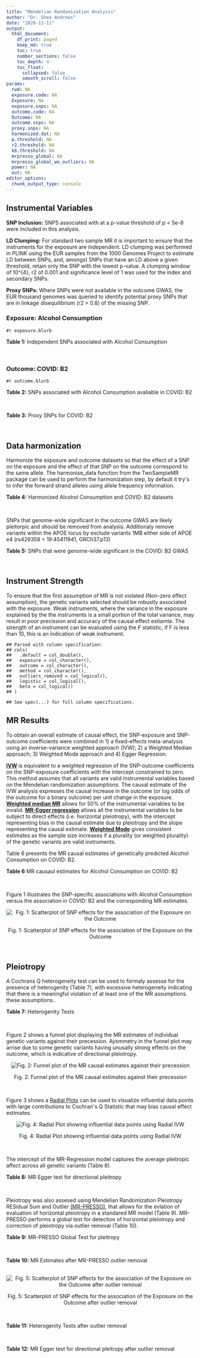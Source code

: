 ```yaml
---
title: "Mendelian Randomization Analysis"
author: "Dr. Shea Andrews"
date: "2020-11-11"
output:
  html_document:
    df_print: paged
    keep_md: true
    toc: true
    number_sections: false
    toc_depth: 4
    toc_float:
      collapsed: false
      smooth_scroll: false
params:
  rwd: NA
  exposure.code: NA
  Exposure: NA
  exposure.snps: NA
  outcome.code: NA
  Outcome: NA
  outcome.snps: NA
  proxy.snps: NA
  harmonized.dat: NA
  p.threshold: NA
  r2.threshold: NA
  kb.threshold: NA
  mrpresso_global: NA
  mrpresso_global_wo_outliers: NA
  power: NA
  out: NA
editor_options:
  chunk_output_type: console
---
```







## Instrumental Variables
**SNP Inclusion:** SNPS associated with at a p-value threshold of p < 5e-8 were included in this analysis.
<br>

**LD Clumping:** For standard two sample MR it is important to ensure that the instruments for the exposure are independent. LD clumping was performed in PLINK using the EUR samples from the 1000 Genomes Project to estimate LD between SNPs, and, amongst SNPs that have an LD above a given threshold, retain only the SNP with the lowest p-value. A clumping window of 10^{4}, r2 of 0.001 and significance level of 1 was used for the index and secondary SNPs.
<br>

**Proxy SNPs:** Where SNPs were not available in the outcome GWAS, the EUR thousand genomes was queried to identify potential proxy SNPs that are in linkage disequilibrium (r2 > 0.8) of the missing SNP.
<br>

### Exposure: Alcohol Consumption
`#r exposure.blurb`
<br>

**Table 1:** Independent SNPs associated with Alcohol Consumption
<div data-pagedtable="false">
  <script data-pagedtable-source type="application/json">
{"columns":[{"label":["SNP"],"name":[1],"type":["chr"],"align":["left"]},{"label":["CHROM"],"name":[2],"type":["dbl"],"align":["right"]},{"label":["POS"],"name":[3],"type":["dbl"],"align":["right"]},{"label":["REF"],"name":[4],"type":["chr"],"align":["left"]},{"label":["ALT"],"name":[5],"type":["chr"],"align":["left"]},{"label":["AF"],"name":[6],"type":["dbl"],"align":["right"]},{"label":["BETA"],"name":[7],"type":["dbl"],"align":["right"]},{"label":["SE"],"name":[8],"type":["dbl"],"align":["right"]},{"label":["Z"],"name":[9],"type":["dbl"],"align":["right"]},{"label":["P"],"name":[10],"type":["dbl"],"align":["right"]},{"label":["N"],"name":[11],"type":["dbl"],"align":["right"]},{"label":["TRAIT"],"name":[12],"type":["chr"],"align":["left"]}],"data":[{"1":"rs10753661","2":"1","3":"165119792","4":"G","5":"A","6":"0.7020","7":"-0.0113","8":"0.00209","9":"-5.406699","10":"4.24e-08","11":"537349","12":"drnkwk"},{"1":"rs28680958","2":"1","3":"173848808","4":"G","5":"A","6":"0.2300","7":"-0.0136","8":"0.00237","9":"-5.738397","10":"9.78e-09","11":"537349","12":"drnkwk"},{"1":"rs1260326","2":"2","3":"27730940","4":"T","5":"C","6":"0.5950","7":"0.0233","8":"0.00196","9":"11.887755","10":"3.33e-33","11":"537349","12":"drnkwk"},{"1":"rs62135521","2":"2","3":"44296002","4":"G","5":"T","6":"0.0378","7":"-0.0272","8":"0.00470","9":"-5.787234","10":"9.91e-09","11":"537349","12":"drnkwk"},{"1":"rs528301","2":"2","3":"45154908","4":"G","5":"A","6":"0.6050","7":"0.0156","8":"0.00195","9":"8.000000","10":"1.25e-15","11":"537349","12":"drnkwk"},{"1":"rs6739804","2":"2","3":"63269604","4":"T","5":"C","6":"0.6600","7":"-0.0129","8":"0.00208","9":"-6.201923","10":"4.72e-10","11":"537349","12":"drnkwk"},{"1":"rs4233567","2":"2","3":"144272376","4":"C","5":"T","6":"0.3400","7":"-0.0130","8":"0.00208","9":"-6.250000","10":"3.83e-10","11":"537349","12":"drnkwk"},{"1":"rs28732378","2":"3","3":"85403892","4":"A","5":"G","6":"0.7290","7":"-0.0163","8":"0.00217","9":"-7.511521","10":"2.24e-14","11":"537349","12":"drnkwk"},{"1":"rs28712821","2":"4","3":"39413780","4":"G","5":"A","6":"0.5940","7":"0.0284","8":"0.00199","9":"14.271357","10":"1.10e-46","11":"537349","12":"drnkwk"},{"1":"rs16854020","2":"4","3":"42117559","4":"G","5":"A","6":"0.1270","7":"0.0180","8":"0.00289","9":"6.228374","10":"4.82e-10","11":"537349","12":"drnkwk"},{"1":"rs1229984","2":"4","3":"100239319","4":"T","5":"C","6":"0.9530","7":"0.2090","8":"0.00673","9":"31.054978","10":"1.60e-203","11":"537349","12":"drnkwk"},{"1":"rs78234152","2":"4","3":"100279889","4":"G","5":"A","6":"0.0986","7":"0.0275","8":"0.00306","9":"8.986928","10":"2.18e-19","11":"537349","12":"drnkwk"},{"1":"rs13107325","2":"4","3":"103188709","4":"C","5":"T","6":"0.0654","7":"-0.0369","8":"0.00395","9":"-9.341772","10":"1.23e-20","11":"537349","12":"drnkwk"},{"1":"rs331939","2":"4","3":"143654889","4":"G","5":"A","6":"0.3390","7":"-0.0118","8":"0.00202","9":"-5.841584","10":"4.50e-09","11":"537349","12":"drnkwk"},{"1":"rs4916723","2":"5","3":"87854395","4":"A","5":"C","6":"0.4040","7":"-0.0115","8":"0.00199","9":"-5.778894","10":"8.07e-09","11":"537349","12":"drnkwk"},{"1":"rs55872084","2":"5","3":"155902003","4":"G","5":"T","6":"0.2180","7":"0.0129","8":"0.00228","9":"5.657895","10":"1.98e-08","11":"537349","12":"drnkwk"},{"1":"rs10085696","2":"7","3":"69783020","4":"A","5":"G","6":"0.2010","7":"-0.0160","8":"0.00249","9":"-6.425703","10":"1.24e-10","11":"537349","12":"drnkwk"},{"1":"rs2299409","2":"7","3":"103812171","4":"G","5":"A","6":"0.4930","7":"-0.0104","8":"0.00192","9":"-5.416667","10":"4.80e-08","11":"537349","12":"drnkwk"},{"1":"rs6951574","2":"7","3":"153489744","4":"T","5":"C","6":"0.4590","7":"0.0135","8":"0.00205","9":"6.585366","10":"4.44e-11","11":"537349","12":"drnkwk"},{"1":"rs28601761","2":"8","3":"126500031","4":"C","5":"G","6":"0.4050","7":"0.0116","8":"0.00201","9":"5.771144","10":"7.60e-09","11":"537349","12":"drnkwk"},{"1":"rs55932213","2":"9","3":"108755622","4":"A","5":"G","6":"0.7010","7":"0.0129","8":"0.00230","9":"5.608696","10":"1.80e-08","11":"537349","12":"drnkwk"},{"1":"rs2049045","2":"11","3":"27694241","4":"G","5":"C","6":"0.1890","7":"-0.0137","8":"0.00251","9":"-5.458167","10":"3.97e-08","11":"537349","12":"drnkwk"},{"1":"rs4752999","2":"11","3":"47428565","4":"C","5":"T","6":"0.3210","7":"-0.0145","8":"0.00207","9":"-7.004831","10":"2.03e-12","11":"537349","12":"drnkwk"},{"1":"rs4309187","2":"11","3":"113412443","4":"A","5":"C","6":"0.6970","7":"0.0149","8":"0.00210","9":"7.095238","10":"1.37e-12","11":"537349","12":"drnkwk"},{"1":"rs17542254","2":"11","3":"113655696","4":"A","5":"G","6":"0.2510","7":"0.0131","8":"0.00214","9":"6.121495","10":"8.96e-10","11":"537349","12":"drnkwk"},{"1":"rs1387766","2":"12","3":"92081800","4":"G","5":"A","6":"0.6220","7":"-0.0108","8":"0.00198","9":"-5.454545","10":"4.79e-08","11":"537349","12":"drnkwk"},{"1":"rs34704785","2":"13","3":"68117681","4":"C","5":"T","6":"0.4120","7":"-0.0114","8":"0.00214","9":"-5.327103","10":"4.52e-08","11":"537349","12":"drnkwk"},{"1":"rs1123285","2":"14","3":"57274519","4":"C","5":"G","6":"0.3390","7":"-0.0127","8":"0.00208","9":"-6.105769","10":"1.36e-09","11":"537349","12":"drnkwk"},{"1":"rs28929474","2":"14","3":"94844947","4":"C","5":"T","6":"0.0154","7":"-0.0477","8":"0.00719","9":"-6.634214","10":"2.39e-11","11":"537349","12":"drnkwk"},{"1":"rs153106","2":"16","3":"28526897","4":"T","5":"C","6":"0.4090","7":"-0.0137","8":"0.00196","9":"-6.989796","10":"3.63e-12","11":"537349","12":"drnkwk"},{"1":"rs79616692","2":"16","3":"72338507","4":"G","5":"C","6":"0.1100","7":"0.0190","8":"0.00315","9":"6.031746","10":"2.38e-09","11":"537349","12":"drnkwk"},{"1":"rs11860773","2":"16","3":"73912503","4":"T","5":"C","6":"0.1760","7":"-0.0155","8":"0.00251","9":"-6.175299","10":"8.35e-10","11":"537349","12":"drnkwk"},{"1":"rs13332432","2":"16","3":"85721809","4":"C","5":"G","6":"0.2960","7":"0.0142","8":"0.00219","9":"6.484018","10":"5.94e-11","11":"537349","12":"drnkwk"},{"1":"rs34121753","2":"17","3":"7733833","4":"A","5":"G","6":"0.5320","7":"0.0112","8":"0.00199","9":"5.628141","10":"1.39e-08","11":"537349","12":"drnkwk"},{"1":"rs76640332","2":"17","3":"44189858","4":"G","5":"A","6":"0.2040","7":"-0.0219","8":"0.00250","9":"-8.760000","10":"1.47e-18","11":"537349","12":"drnkwk"},{"1":"rs838145","2":"19","3":"49248730","4":"G","5":"A","6":"0.5840","7":"-0.0161","8":"0.00198","9":"-8.131313","10":"3.87e-16","11":"537349","12":"drnkwk"},{"1":"rs6106989","2":"20","3":"25027630","4":"G","5":"A","6":"0.6280","7":"0.0113","8":"0.00204","9":"5.539216","10":"3.81e-08","11":"537349","12":"drnkwk"}],"options":{"columns":{"min":{},"max":[10]},"rows":{"min":[10],"max":[10]},"pages":{}}}
  </script>
</div>
<br>

### Outcome: COVID: B2
`#r outcome.blurb`
<br>

**Table 2:** SNPs associated with Alcohol Consumption avaliable in COVID: B2
<div data-pagedtable="false">
  <script data-pagedtable-source type="application/json">
{"columns":[{"label":["SNP"],"name":[1],"type":["chr"],"align":["left"]},{"label":["CHROM"],"name":[2],"type":["dbl"],"align":["right"]},{"label":["POS"],"name":[3],"type":["dbl"],"align":["right"]},{"label":["REF"],"name":[4],"type":["chr"],"align":["left"]},{"label":["ALT"],"name":[5],"type":["chr"],"align":["left"]},{"label":["AF"],"name":[6],"type":["dbl"],"align":["right"]},{"label":["BETA"],"name":[7],"type":["dbl"],"align":["right"]},{"label":["SE"],"name":[8],"type":["dbl"],"align":["right"]},{"label":["Z"],"name":[9],"type":["dbl"],"align":["right"]},{"label":["P"],"name":[10],"type":["dbl"],"align":["right"]},{"label":["N"],"name":[11],"type":["dbl"],"align":["right"]},{"label":["TRAIT"],"name":[12],"type":["chr"],"align":["left"]}],"data":[{"1":"rs10753661","2":"1","3":"165119792","4":"G","5":"A","6":"0.68740","7":"0.00756350","8":"0.023070","9":"0.32785002","10":"0.7430000","11":"969567","12":"COVID:_hospitalized_vs._population"},{"1":"rs28680958","2":"1","3":"173848808","4":"G","5":"A","6":"0.20370","7":"-0.01832700","8":"0.024421","9":"-0.75046067","10":"0.4530000","11":"969567","12":"COVID:_hospitalized_vs._population"},{"1":"rs1260326","2":"2","3":"27730940","4":"T","5":"C","6":"0.63560","7":"0.03339800","8":"0.021245","9":"1.57204048","10":"0.1159000","11":"968954","12":"COVID:_hospitalized_vs._population"},{"1":"rs62135521","2":"2","3":"44296002","4":"G","5":"T","6":"0.04825","7":"-0.07776400","8":"0.055857","9":"-1.39219793","10":"0.1639000","11":"934970","12":"COVID:_hospitalized_vs._population"},{"1":"rs528301","2":"2","3":"45154908","4":"G","5":"A","6":"0.60550","7":"-0.01270700","8":"0.025533","9":"-0.49766968","10":"0.6187000","11":"939522","12":"COVID:_hospitalized_vs._population"},{"1":"rs6739804","2":"2","3":"63269604","4":"T","5":"C","6":"0.68220","7":"-0.00406930","8":"0.026044","9":"-0.15624712","10":"0.8758000","11":"916582","12":"COVID:_hospitalized_vs._population"},{"1":"rs4233567","2":"2","3":"144272376","4":"C","5":"T","6":"0.34460","7":"-0.00964310","8":"0.026659","9":"-0.36172024","10":"0.7176000","11":"952942","12":"COVID:_hospitalized_vs._population"},{"1":"rs28732378","2":"3","3":"85403892","4":"A","5":"G","6":"0.73360","7":"0.00674470","8":"0.022795","9":"0.29588506","10":"0.7673000","11":"969567","12":"COVID:_hospitalized_vs._population"},{"1":"rs28712821","2":"4","3":"39413780","4":"G","5":"A","6":"0.61090","7":"0.00995030","8":"0.024282","9":"0.40978091","10":"0.6820000","11":"959511","12":"COVID:_hospitalized_vs._population"},{"1":"rs16854020","2":"4","3":"42117559","4":"G","5":"A","6":"0.12500","7":"0.02787100","8":"0.030941","9":"0.90077890","10":"0.3677000","11":"967473","12":"COVID:_hospitalized_vs._population"},{"1":"rs1229984","2":"4","3":"100239319","4":"T","5":"C","6":"0.97810","7":"0.09540800","8":"0.056369","9":"1.69256151","10":"0.0905400","11":"913926","12":"COVID:_hospitalized_vs._population"},{"1":"rs78234152","2":"4","3":"100279889","4":"G","5":"A","6":"0.13210","7":"0.03173400","8":"0.036347","9":"0.87308444","10":"0.3826000","11":"969567","12":"COVID:_hospitalized_vs._population"},{"1":"rs13107325","2":"4","3":"103188709","4":"C","5":"T","6":"0.05379","7":"0.08400800","8":"0.039801","9":"2.11070074","10":"0.0348000","11":"661172","12":"COVID:_hospitalized_vs._population"},{"1":"rs331939","2":"4","3":"143654889","4":"G","5":"A","6":"0.33370","7":"0.00786010","8":"0.021407","9":"0.36717429","10":"0.7135000","11":"969567","12":"COVID:_hospitalized_vs._population"},{"1":"rs4916723","2":"5","3":"87854395","4":"A","5":"C","6":"0.43260","7":"-0.02350800","8":"0.028459","9":"-0.82603043","10":"0.4088000","11":"652273","12":"COVID:_hospitalized_vs._population"},{"1":"rs55872084","2":"5","3":"155902003","4":"G","5":"T","6":"0.21800","7":"-0.04890900","8":"0.029743","9":"-1.64438691","10":"0.1001000","11":"959511","12":"COVID:_hospitalized_vs._population"},{"1":"rs10085696","2":"7","3":"69783020","4":"A","5":"G","6":"0.19590","7":"0.00026795","8":"0.025656","9":"0.01044395","10":"0.9917000","11":"969567","12":"COVID:_hospitalized_vs._population"},{"1":"rs2299409","2":"7","3":"103812171","4":"G","5":"A","6":"0.51710","7":"0.00329760","8":"0.021050","9":"0.15665558","10":"0.8755000","11":"969567","12":"COVID:_hospitalized_vs._population"},{"1":"rs28601761","2":"8","3":"126500031","4":"C","5":"G","6":"0.41340","7":"0.02666100","8":"0.024815","9":"1.07439049","10":"0.2826000","11":"957417","12":"COVID:_hospitalized_vs._population"},{"1":"rs55932213","2":"9","3":"108755622","4":"A","5":"G","6":"0.73970","7":"-0.03918200","8":"0.029133","9":"-1.34493530","10":"0.1786000","11":"954099","12":"COVID:_hospitalized_vs._population"},{"1":"rs2049045","2":"11","3":"27694241","4":"G","5":"C","6":"0.16510","7":"-0.03358400","8":"0.032247","9":"-1.04146122","10":"0.2977000","11":"925527","12":"COVID:_hospitalized_vs._population"},{"1":"rs4752999","2":"11","3":"47428565","4":"C","5":"T","6":"0.32280","7":"-0.02956500","8":"0.023285","9":"-1.26970152","10":"0.2042000","11":"966249","12":"COVID:_hospitalized_vs._population"},{"1":"rs4309187","2":"11","3":"113412443","4":"A","5":"C","6":"0.72280","7":"-0.02401600","8":"0.025790","9":"-0.93121365","10":"0.3517000","11":"959511","12":"COVID:_hospitalized_vs._population"},{"1":"rs17542254","2":"11","3":"113655696","4":"A","5":"G","6":"0.27520","7":"0.01199400","8":"0.023349","9":"0.51368367","10":"0.6075000","11":"969567","12":"COVID:_hospitalized_vs._population"},{"1":"rs1387766","2":"12","3":"92081800","4":"G","5":"A","6":"0.63760","7":"-0.00899910","8":"0.022150","9":"-0.40627991","10":"0.6845000","11":"969567","12":"COVID:_hospitalized_vs._population"},{"1":"rs34704785","2":"13","3":"68117681","4":"C","5":"T","6":"0.44150","7":"-0.02238800","8":"0.026574","9":"-0.84247761","10":"0.3995000","11":"655069","12":"COVID:_hospitalized_vs._population"},{"1":"rs1123285","2":"14","3":"57274519","4":"C","5":"G","6":"0.33750","7":"0.03432700","8":"0.027557","9":"1.24567261","10":"0.2129000","11":"679777","12":"COVID:_hospitalized_vs._population"},{"1":"rs28929474","2":"14","3":"94844947","4":"C","5":"T","6":"0.01737","7":"-0.07113500","8":"0.093523","9":"-0.76061504","10":"0.4469000","11":"914939","12":"COVID:_hospitalized_vs._population"},{"1":"rs153106","2":"16","3":"28526897","4":"T","5":"C","6":"0.42960","7":"0.01703800","8":"0.021133","9":"0.80622723","10":"0.4201000","11":"968954","12":"COVID:_hospitalized_vs._population"},{"1":"rs79616692","2":"16","3":"72338507","4":"G","5":"C","6":"0.10850","7":"0.01670300","8":"0.039944","9":"0.41816042","10":"0.6758000","11":"952942","12":"COVID:_hospitalized_vs._population"},{"1":"rs11860773","2":"16","3":"73912503","4":"T","5":"C","6":"0.20020","7":"-0.00161160","8":"0.031857","9":"-0.05058857","10":"0.9597000","11":"952942","12":"COVID:_hospitalized_vs._population"},{"1":"rs13332432","2":"16","3":"85721809","4":"C","5":"G","6":"0.27990","7":"0.02823200","8":"0.027435","9":"1.02905048","10":"0.3035000","11":"957417","12":"COVID:_hospitalized_vs._population"},{"1":"rs34121753","2":"17","3":"7733833","4":"A","5":"G","6":"0.54880","7":"0.01463800","8":"0.025475","9":"0.57460255","10":"0.5655000","11":"939522","12":"COVID:_hospitalized_vs._population"},{"1":"rs76640332","2":"17","3":"44189858","4":"G","5":"A","6":"0.17390","7":"-0.11805000","8":"0.031802","9":"-3.71203069","10":"0.0002056","11":"922911","12":"COVID:_hospitalized_vs._population"},{"1":"rs838145","2":"19","3":"49248730","4":"G","5":"A","6":"0.57190","7":"0.05582300","8":"0.026634","9":"2.09593001","10":"0.0360900","11":"950326","12":"COVID:_hospitalized_vs._population"},{"1":"rs6106989","2":"20","3":"25027630","4":"G","5":"A","6":"0.62250","7":"-0.04800600","8":"0.026326","9":"-1.82352047","10":"0.0682300","11":"929480","12":"COVID:_hospitalized_vs._population"},{"1":"rs6951574","2":"NA","3":"NA","4":"NA","5":"NA","6":"NA","7":"NA","8":"NA","9":"NA","10":"NA","11":"NA","12":"NA"}],"options":{"columns":{"min":{},"max":[10]},"rows":{"min":[10],"max":[10]},"pages":{}}}
  </script>
</div>
<br>

**Table 3:** Proxy SNPs for COVID: B2
<div data-pagedtable="false">
  <script data-pagedtable-source type="application/json">
{"columns":[{"label":["target_snp"],"name":[1],"type":["chr"],"align":["left"]},{"label":["proxy_snp"],"name":[2],"type":["chr"],"align":["left"]},{"label":["ld.r2"],"name":[3],"type":["dbl"],"align":["right"]},{"label":["Dprime"],"name":[4],"type":["dbl"],"align":["right"]},{"label":["PHASE"],"name":[5],"type":["chr"],"align":["left"]},{"label":["X12"],"name":[6],"type":["lgl"],"align":["right"]},{"label":["CHROM"],"name":[7],"type":["dbl"],"align":["right"]},{"label":["POS"],"name":[8],"type":["dbl"],"align":["right"]},{"label":["REF.proxy"],"name":[9],"type":["chr"],"align":["left"]},{"label":["ALT.proxy"],"name":[10],"type":["chr"],"align":["left"]},{"label":["AF"],"name":[11],"type":["dbl"],"align":["right"]},{"label":["BETA"],"name":[12],"type":["dbl"],"align":["right"]},{"label":["SE"],"name":[13],"type":["dbl"],"align":["right"]},{"label":["Z"],"name":[14],"type":["dbl"],"align":["right"]},{"label":["P"],"name":[15],"type":["dbl"],"align":["right"]},{"label":["N"],"name":[16],"type":["dbl"],"align":["right"]},{"label":["TRAIT"],"name":[17],"type":["chr"],"align":["left"]},{"label":["ref"],"name":[18],"type":["chr"],"align":["left"]},{"label":["ref.proxy"],"name":[19],"type":["chr"],"align":["left"]},{"label":["alt"],"name":[20],"type":["lgl"],"align":["right"]},{"label":["alt.proxy"],"name":[21],"type":["chr"],"align":["left"]},{"label":["ALT"],"name":[22],"type":["chr"],"align":["left"]},{"label":["REF"],"name":[23],"type":["lgl"],"align":["right"]},{"label":["proxy.outcome"],"name":[24],"type":["lgl"],"align":["right"]}],"data":[{"1":"rs6951574","2":"rs2622238","3":"0.945407","4":"1","5":"CG/TA","6":"NA","7":"7","8":"153488760","9":"A","10":"G","11":"0.4556","12":"-0.02504","13":"0.028149","14":"-0.889552","15":"0.3737","16":"926071","17":"COVID:_hospitalized_vs._population","18":"C","19":"G","20":"TRUE","21":"A","22":"C","23":"TRUE","24":"TRUE"}],"options":{"columns":{"min":{},"max":[10]},"rows":{"min":[10],"max":[10]},"pages":{}}}
  </script>
</div>
<br>

## Data harmonization
Harmonize the exposure and outcome datasets so that the effect of a SNP on the exposure and the effect of that SNP on the outcome correspond to the same allele. The harmonise_data function from the TwoSampleMR package can be used to perform the harmonization step, by default it try's to infer the forward strand alleles using allele frequency information.
<br>

**Table 4:** Harmonized Alcohol Consumption and COVID: B2 datasets
<div data-pagedtable="false">
  <script data-pagedtable-source type="application/json">
{"columns":[{"label":["SNP"],"name":[1],"type":["chr"],"align":["left"]},{"label":["effect_allele.exposure"],"name":[2],"type":["chr"],"align":["left"]},{"label":["other_allele.exposure"],"name":[3],"type":["chr"],"align":["left"]},{"label":["effect_allele.outcome"],"name":[4],"type":["chr"],"align":["left"]},{"label":["other_allele.outcome"],"name":[5],"type":["chr"],"align":["left"]},{"label":["beta.exposure"],"name":[6],"type":["dbl"],"align":["right"]},{"label":["beta.outcome"],"name":[7],"type":["dbl"],"align":["right"]},{"label":["eaf.exposure"],"name":[8],"type":["dbl"],"align":["right"]},{"label":["eaf.outcome"],"name":[9],"type":["dbl"],"align":["right"]},{"label":["remove"],"name":[10],"type":["lgl"],"align":["right"]},{"label":["palindromic"],"name":[11],"type":["lgl"],"align":["right"]},{"label":["ambiguous"],"name":[12],"type":["lgl"],"align":["right"]},{"label":["id.outcome"],"name":[13],"type":["chr"],"align":["left"]},{"label":["chr.outcome"],"name":[14],"type":["dbl"],"align":["right"]},{"label":["pos.outcome"],"name":[15],"type":["dbl"],"align":["right"]},{"label":["se.outcome"],"name":[16],"type":["dbl"],"align":["right"]},{"label":["z.outcome"],"name":[17],"type":["dbl"],"align":["right"]},{"label":["pval.outcome"],"name":[18],"type":["dbl"],"align":["right"]},{"label":["samplesize.outcome"],"name":[19],"type":["dbl"],"align":["right"]},{"label":["outcome"],"name":[20],"type":["chr"],"align":["left"]},{"label":["mr_keep.outcome"],"name":[21],"type":["lgl"],"align":["right"]},{"label":["pval_origin.outcome"],"name":[22],"type":["chr"],"align":["left"]},{"label":["chr.exposure"],"name":[23],"type":["dbl"],"align":["right"]},{"label":["pos.exposure"],"name":[24],"type":["dbl"],"align":["right"]},{"label":["se.exposure"],"name":[25],"type":["dbl"],"align":["right"]},{"label":["z.exposure"],"name":[26],"type":["dbl"],"align":["right"]},{"label":["pval.exposure"],"name":[27],"type":["dbl"],"align":["right"]},{"label":["samplesize.exposure"],"name":[28],"type":["dbl"],"align":["right"]},{"label":["exposure"],"name":[29],"type":["chr"],"align":["left"]},{"label":["mr_keep.exposure"],"name":[30],"type":["lgl"],"align":["right"]},{"label":["pval_origin.exposure"],"name":[31],"type":["chr"],"align":["left"]},{"label":["id.exposure"],"name":[32],"type":["chr"],"align":["left"]},{"label":["action"],"name":[33],"type":["dbl"],"align":["right"]},{"label":["mr_keep"],"name":[34],"type":["lgl"],"align":["right"]},{"label":["pt"],"name":[35],"type":["dbl"],"align":["right"]},{"label":["pleitropy_keep"],"name":[36],"type":["lgl"],"align":["right"]},{"label":["mrpresso_RSSobs"],"name":[37],"type":["lgl"],"align":["right"]},{"label":["mrpresso_pval"],"name":[38],"type":["lgl"],"align":["right"]},{"label":["mrpresso_keep"],"name":[39],"type":["lgl"],"align":["right"]}],"data":[{"1":"rs10085696","2":"G","3":"A","4":"G","5":"A","6":"-0.0160","7":"0.00026795","8":"0.2010","9":"0.19590","10":"FALSE","11":"FALSE","12":"FALSE","13":"io6NZ8","14":"7","15":"69783020","16":"0.025656","17":"0.01044395","18":"0.9917000","19":"969567","20":"covidhgi2020anaB2v4","21":"TRUE","22":"reported","23":"7","24":"69783020","25":"0.00249","26":"-6.425703","27":"1.24e-10","28":"537349","29":"Liu2019drnkwk","30":"TRUE","31":"reported","32":"Qb5zSm","33":"2","34":"TRUE","35":"5e-08","36":"TRUE","37":"NA","38":"NA","39":"TRUE"},{"1":"rs10753661","2":"A","3":"G","4":"A","5":"G","6":"-0.0113","7":"0.00756350","8":"0.7020","9":"0.68740","10":"FALSE","11":"FALSE","12":"FALSE","13":"io6NZ8","14":"1","15":"165119792","16":"0.023070","17":"0.32785002","18":"0.7430000","19":"969567","20":"covidhgi2020anaB2v4","21":"TRUE","22":"reported","23":"1","24":"165119792","25":"0.00209","26":"-5.406699","27":"4.24e-08","28":"537349","29":"Liu2019drnkwk","30":"TRUE","31":"reported","32":"Qb5zSm","33":"2","34":"TRUE","35":"5e-08","36":"TRUE","37":"NA","38":"NA","39":"TRUE"},{"1":"rs1123285","2":"G","3":"C","4":"G","5":"C","6":"-0.0127","7":"0.03432700","8":"0.3390","9":"0.33750","10":"FALSE","11":"TRUE","12":"FALSE","13":"io6NZ8","14":"14","15":"57274519","16":"0.027557","17":"1.24567261","18":"0.2129000","19":"679777","20":"covidhgi2020anaB2v4","21":"TRUE","22":"reported","23":"14","24":"57274519","25":"0.00208","26":"-6.105769","27":"1.36e-09","28":"537349","29":"Liu2019drnkwk","30":"TRUE","31":"reported","32":"Qb5zSm","33":"2","34":"TRUE","35":"5e-08","36":"TRUE","37":"NA","38":"NA","39":"TRUE"},{"1":"rs11860773","2":"C","3":"T","4":"C","5":"T","6":"-0.0155","7":"-0.00161160","8":"0.1760","9":"0.20020","10":"FALSE","11":"FALSE","12":"FALSE","13":"io6NZ8","14":"16","15":"73912503","16":"0.031857","17":"-0.05058857","18":"0.9597000","19":"952942","20":"covidhgi2020anaB2v4","21":"TRUE","22":"reported","23":"16","24":"73912503","25":"0.00251","26":"-6.175299","27":"8.35e-10","28":"537349","29":"Liu2019drnkwk","30":"TRUE","31":"reported","32":"Qb5zSm","33":"2","34":"TRUE","35":"5e-08","36":"TRUE","37":"NA","38":"NA","39":"TRUE"},{"1":"rs1229984","2":"C","3":"T","4":"C","5":"T","6":"0.2090","7":"0.09540800","8":"0.9530","9":"0.97810","10":"FALSE","11":"FALSE","12":"FALSE","13":"io6NZ8","14":"4","15":"100239319","16":"0.056369","17":"1.69256151","18":"0.0905400","19":"913926","20":"covidhgi2020anaB2v4","21":"TRUE","22":"reported","23":"4","24":"100239319","25":"0.00673","26":"31.054978","27":"1.00e-200","28":"537349","29":"Liu2019drnkwk","30":"TRUE","31":"reported","32":"Qb5zSm","33":"2","34":"TRUE","35":"5e-08","36":"TRUE","37":"NA","38":"NA","39":"TRUE"},{"1":"rs1260326","2":"C","3":"T","4":"C","5":"T","6":"0.0233","7":"0.03339800","8":"0.5950","9":"0.63560","10":"FALSE","11":"FALSE","12":"FALSE","13":"io6NZ8","14":"2","15":"27730940","16":"0.021245","17":"1.57204048","18":"0.1159000","19":"968954","20":"covidhgi2020anaB2v4","21":"TRUE","22":"reported","23":"2","24":"27730940","25":"0.00196","26":"11.887755","27":"3.33e-33","28":"537349","29":"Liu2019drnkwk","30":"TRUE","31":"reported","32":"Qb5zSm","33":"2","34":"TRUE","35":"5e-08","36":"TRUE","37":"NA","38":"NA","39":"TRUE"},{"1":"rs13107325","2":"T","3":"C","4":"T","5":"C","6":"-0.0369","7":"0.08400800","8":"0.0654","9":"0.05379","10":"FALSE","11":"FALSE","12":"FALSE","13":"io6NZ8","14":"4","15":"103188709","16":"0.039801","17":"2.11070074","18":"0.0348000","19":"661172","20":"covidhgi2020anaB2v4","21":"TRUE","22":"reported","23":"4","24":"103188709","25":"0.00395","26":"-9.341772","27":"1.23e-20","28":"537349","29":"Liu2019drnkwk","30":"TRUE","31":"reported","32":"Qb5zSm","33":"2","34":"TRUE","35":"5e-08","36":"TRUE","37":"NA","38":"NA","39":"TRUE"},{"1":"rs13332432","2":"G","3":"C","4":"G","5":"C","6":"0.0142","7":"0.02823200","8":"0.2960","9":"0.27990","10":"FALSE","11":"TRUE","12":"FALSE","13":"io6NZ8","14":"16","15":"85721809","16":"0.027435","17":"1.02905048","18":"0.3035000","19":"957417","20":"covidhgi2020anaB2v4","21":"TRUE","22":"reported","23":"16","24":"85721809","25":"0.00219","26":"6.484018","27":"5.94e-11","28":"537349","29":"Liu2019drnkwk","30":"TRUE","31":"reported","32":"Qb5zSm","33":"2","34":"TRUE","35":"5e-08","36":"TRUE","37":"NA","38":"NA","39":"TRUE"},{"1":"rs1387766","2":"A","3":"G","4":"A","5":"G","6":"-0.0108","7":"-0.00899910","8":"0.6220","9":"0.63760","10":"FALSE","11":"FALSE","12":"FALSE","13":"io6NZ8","14":"12","15":"92081800","16":"0.022150","17":"-0.40627991","18":"0.6845000","19":"969567","20":"covidhgi2020anaB2v4","21":"TRUE","22":"reported","23":"12","24":"92081800","25":"0.00198","26":"-5.454545","27":"4.79e-08","28":"537349","29":"Liu2019drnkwk","30":"TRUE","31":"reported","32":"Qb5zSm","33":"2","34":"TRUE","35":"5e-08","36":"TRUE","37":"NA","38":"NA","39":"TRUE"},{"1":"rs153106","2":"C","3":"T","4":"C","5":"T","6":"-0.0137","7":"0.01703800","8":"0.4090","9":"0.42960","10":"FALSE","11":"FALSE","12":"FALSE","13":"io6NZ8","14":"16","15":"28526897","16":"0.021133","17":"0.80622723","18":"0.4201000","19":"968954","20":"covidhgi2020anaB2v4","21":"TRUE","22":"reported","23":"16","24":"28526897","25":"0.00196","26":"-6.989796","27":"3.63e-12","28":"537349","29":"Liu2019drnkwk","30":"TRUE","31":"reported","32":"Qb5zSm","33":"2","34":"TRUE","35":"5e-08","36":"TRUE","37":"NA","38":"NA","39":"TRUE"},{"1":"rs16854020","2":"A","3":"G","4":"A","5":"G","6":"0.0180","7":"0.02787100","8":"0.1270","9":"0.12500","10":"FALSE","11":"FALSE","12":"FALSE","13":"io6NZ8","14":"4","15":"42117559","16":"0.030941","17":"0.90077890","18":"0.3677000","19":"967473","20":"covidhgi2020anaB2v4","21":"TRUE","22":"reported","23":"4","24":"42117559","25":"0.00289","26":"6.228374","27":"4.82e-10","28":"537349","29":"Liu2019drnkwk","30":"TRUE","31":"reported","32":"Qb5zSm","33":"2","34":"TRUE","35":"5e-08","36":"TRUE","37":"NA","38":"NA","39":"TRUE"},{"1":"rs17542254","2":"G","3":"A","4":"G","5":"A","6":"0.0131","7":"0.01199400","8":"0.2510","9":"0.27520","10":"FALSE","11":"FALSE","12":"FALSE","13":"io6NZ8","14":"11","15":"113655696","16":"0.023349","17":"0.51368367","18":"0.6075000","19":"969567","20":"covidhgi2020anaB2v4","21":"TRUE","22":"reported","23":"11","24":"113655696","25":"0.00214","26":"6.121495","27":"8.96e-10","28":"537349","29":"Liu2019drnkwk","30":"TRUE","31":"reported","32":"Qb5zSm","33":"2","34":"TRUE","35":"5e-08","36":"TRUE","37":"NA","38":"NA","39":"TRUE"},{"1":"rs2049045","2":"C","3":"G","4":"C","5":"G","6":"-0.0137","7":"-0.03358400","8":"0.1890","9":"0.16510","10":"FALSE","11":"TRUE","12":"FALSE","13":"io6NZ8","14":"11","15":"27694241","16":"0.032247","17":"-1.04146122","18":"0.2977000","19":"925527","20":"covidhgi2020anaB2v4","21":"TRUE","22":"reported","23":"11","24":"27694241","25":"0.00251","26":"-5.458167","27":"3.97e-08","28":"537349","29":"Liu2019drnkwk","30":"TRUE","31":"reported","32":"Qb5zSm","33":"2","34":"TRUE","35":"5e-08","36":"TRUE","37":"NA","38":"NA","39":"TRUE"},{"1":"rs2299409","2":"A","3":"G","4":"A","5":"G","6":"-0.0104","7":"0.00329760","8":"0.4930","9":"0.51710","10":"FALSE","11":"FALSE","12":"FALSE","13":"io6NZ8","14":"7","15":"103812171","16":"0.021050","17":"0.15665558","18":"0.8755000","19":"969567","20":"covidhgi2020anaB2v4","21":"TRUE","22":"reported","23":"7","24":"103812171","25":"0.00192","26":"-5.416667","27":"4.80e-08","28":"537349","29":"Liu2019drnkwk","30":"TRUE","31":"reported","32":"Qb5zSm","33":"2","34":"TRUE","35":"5e-08","36":"TRUE","37":"NA","38":"NA","39":"TRUE"},{"1":"rs28601761","2":"G","3":"C","4":"G","5":"C","6":"0.0116","7":"0.02666100","8":"0.4050","9":"0.41340","10":"FALSE","11":"TRUE","12":"FALSE","13":"io6NZ8","14":"8","15":"126500031","16":"0.024815","17":"1.07439049","18":"0.2826000","19":"957417","20":"covidhgi2020anaB2v4","21":"TRUE","22":"reported","23":"8","24":"126500031","25":"0.00201","26":"5.771144","27":"7.60e-09","28":"537349","29":"Liu2019drnkwk","30":"TRUE","31":"reported","32":"Qb5zSm","33":"2","34":"TRUE","35":"5e-08","36":"TRUE","37":"NA","38":"NA","39":"TRUE"},{"1":"rs28680958","2":"A","3":"G","4":"A","5":"G","6":"-0.0136","7":"-0.01832700","8":"0.2300","9":"0.20370","10":"FALSE","11":"FALSE","12":"FALSE","13":"io6NZ8","14":"1","15":"173848808","16":"0.024421","17":"-0.75046067","18":"0.4530000","19":"969567","20":"covidhgi2020anaB2v4","21":"TRUE","22":"reported","23":"1","24":"173848808","25":"0.00237","26":"-5.738397","27":"9.78e-09","28":"537349","29":"Liu2019drnkwk","30":"TRUE","31":"reported","32":"Qb5zSm","33":"2","34":"TRUE","35":"5e-08","36":"TRUE","37":"NA","38":"NA","39":"TRUE"},{"1":"rs28712821","2":"A","3":"G","4":"A","5":"G","6":"0.0284","7":"0.00995030","8":"0.5940","9":"0.61090","10":"FALSE","11":"FALSE","12":"FALSE","13":"io6NZ8","14":"4","15":"39413780","16":"0.024282","17":"0.40978091","18":"0.6820000","19":"959511","20":"covidhgi2020anaB2v4","21":"TRUE","22":"reported","23":"4","24":"39413780","25":"0.00199","26":"14.271357","27":"1.10e-46","28":"537349","29":"Liu2019drnkwk","30":"TRUE","31":"reported","32":"Qb5zSm","33":"2","34":"TRUE","35":"5e-08","36":"TRUE","37":"NA","38":"NA","39":"TRUE"},{"1":"rs28732378","2":"G","3":"A","4":"G","5":"A","6":"-0.0163","7":"0.00674470","8":"0.7290","9":"0.73360","10":"FALSE","11":"FALSE","12":"FALSE","13":"io6NZ8","14":"3","15":"85403892","16":"0.022795","17":"0.29588506","18":"0.7673000","19":"969567","20":"covidhgi2020anaB2v4","21":"TRUE","22":"reported","23":"3","24":"85403892","25":"0.00217","26":"-7.511521","27":"2.24e-14","28":"537349","29":"Liu2019drnkwk","30":"TRUE","31":"reported","32":"Qb5zSm","33":"2","34":"TRUE","35":"5e-08","36":"TRUE","37":"NA","38":"NA","39":"TRUE"},{"1":"rs28929474","2":"T","3":"C","4":"T","5":"C","6":"-0.0477","7":"-0.07113500","8":"0.0154","9":"0.01737","10":"FALSE","11":"FALSE","12":"FALSE","13":"io6NZ8","14":"14","15":"94844947","16":"0.093523","17":"-0.76061504","18":"0.4469000","19":"914939","20":"covidhgi2020anaB2v4","21":"TRUE","22":"reported","23":"14","24":"94844947","25":"0.00719","26":"-6.634214","27":"2.39e-11","28":"537349","29":"Liu2019drnkwk","30":"TRUE","31":"reported","32":"Qb5zSm","33":"2","34":"TRUE","35":"5e-08","36":"TRUE","37":"NA","38":"NA","39":"TRUE"},{"1":"rs331939","2":"A","3":"G","4":"A","5":"G","6":"-0.0118","7":"0.00786010","8":"0.3390","9":"0.33370","10":"FALSE","11":"FALSE","12":"FALSE","13":"io6NZ8","14":"4","15":"143654889","16":"0.021407","17":"0.36717429","18":"0.7135000","19":"969567","20":"covidhgi2020anaB2v4","21":"TRUE","22":"reported","23":"4","24":"143654889","25":"0.00202","26":"-5.841584","27":"4.50e-09","28":"537349","29":"Liu2019drnkwk","30":"TRUE","31":"reported","32":"Qb5zSm","33":"2","34":"TRUE","35":"5e-08","36":"TRUE","37":"NA","38":"NA","39":"TRUE"},{"1":"rs34121753","2":"G","3":"A","4":"G","5":"A","6":"0.0112","7":"0.01463800","8":"0.5320","9":"0.54880","10":"FALSE","11":"FALSE","12":"FALSE","13":"io6NZ8","14":"17","15":"7733833","16":"0.025475","17":"0.57460255","18":"0.5655000","19":"939522","20":"covidhgi2020anaB2v4","21":"TRUE","22":"reported","23":"17","24":"7733833","25":"0.00199","26":"5.628141","27":"1.39e-08","28":"537349","29":"Liu2019drnkwk","30":"TRUE","31":"reported","32":"Qb5zSm","33":"2","34":"TRUE","35":"5e-08","36":"TRUE","37":"NA","38":"NA","39":"TRUE"},{"1":"rs34704785","2":"T","3":"C","4":"T","5":"C","6":"-0.0114","7":"-0.02238800","8":"0.4120","9":"0.44150","10":"FALSE","11":"FALSE","12":"FALSE","13":"io6NZ8","14":"13","15":"68117681","16":"0.026574","17":"-0.84247761","18":"0.3995000","19":"655069","20":"covidhgi2020anaB2v4","21":"TRUE","22":"reported","23":"13","24":"68117681","25":"0.00214","26":"-5.327103","27":"4.52e-08","28":"537349","29":"Liu2019drnkwk","30":"TRUE","31":"reported","32":"Qb5zSm","33":"2","34":"TRUE","35":"5e-08","36":"TRUE","37":"NA","38":"NA","39":"TRUE"},{"1":"rs4233567","2":"T","3":"C","4":"T","5":"C","6":"-0.0130","7":"-0.00964310","8":"0.3400","9":"0.34460","10":"FALSE","11":"FALSE","12":"FALSE","13":"io6NZ8","14":"2","15":"144272376","16":"0.026659","17":"-0.36172024","18":"0.7176000","19":"952942","20":"covidhgi2020anaB2v4","21":"TRUE","22":"reported","23":"2","24":"144272376","25":"0.00208","26":"-6.250000","27":"3.83e-10","28":"537349","29":"Liu2019drnkwk","30":"TRUE","31":"reported","32":"Qb5zSm","33":"2","34":"TRUE","35":"5e-08","36":"TRUE","37":"NA","38":"NA","39":"TRUE"},{"1":"rs4309187","2":"C","3":"A","4":"C","5":"A","6":"0.0149","7":"-0.02401600","8":"0.6970","9":"0.72280","10":"FALSE","11":"FALSE","12":"FALSE","13":"io6NZ8","14":"11","15":"113412443","16":"0.025790","17":"-0.93121365","18":"0.3517000","19":"959511","20":"covidhgi2020anaB2v4","21":"TRUE","22":"reported","23":"11","24":"113412443","25":"0.00210","26":"7.095238","27":"1.37e-12","28":"537349","29":"Liu2019drnkwk","30":"TRUE","31":"reported","32":"Qb5zSm","33":"2","34":"TRUE","35":"5e-08","36":"TRUE","37":"NA","38":"NA","39":"TRUE"},{"1":"rs4752999","2":"T","3":"C","4":"T","5":"C","6":"-0.0145","7":"-0.02956500","8":"0.3210","9":"0.32280","10":"FALSE","11":"FALSE","12":"FALSE","13":"io6NZ8","14":"11","15":"47428565","16":"0.023285","17":"-1.26970152","18":"0.2042000","19":"966249","20":"covidhgi2020anaB2v4","21":"TRUE","22":"reported","23":"11","24":"47428565","25":"0.00207","26":"-7.004831","27":"2.03e-12","28":"537349","29":"Liu2019drnkwk","30":"TRUE","31":"reported","32":"Qb5zSm","33":"2","34":"TRUE","35":"5e-08","36":"TRUE","37":"NA","38":"NA","39":"TRUE"},{"1":"rs4916723","2":"C","3":"A","4":"C","5":"A","6":"-0.0115","7":"-0.02350800","8":"0.4040","9":"0.43260","10":"FALSE","11":"FALSE","12":"FALSE","13":"io6NZ8","14":"5","15":"87854395","16":"0.028459","17":"-0.82603043","18":"0.4088000","19":"652273","20":"covidhgi2020anaB2v4","21":"TRUE","22":"reported","23":"5","24":"87854395","25":"0.00199","26":"-5.778894","27":"8.07e-09","28":"537349","29":"Liu2019drnkwk","30":"TRUE","31":"reported","32":"Qb5zSm","33":"2","34":"TRUE","35":"5e-08","36":"TRUE","37":"NA","38":"NA","39":"TRUE"},{"1":"rs528301","2":"A","3":"G","4":"A","5":"G","6":"0.0156","7":"-0.01270700","8":"0.6050","9":"0.60550","10":"FALSE","11":"FALSE","12":"FALSE","13":"io6NZ8","14":"2","15":"45154908","16":"0.025533","17":"-0.49766968","18":"0.6187000","19":"939522","20":"covidhgi2020anaB2v4","21":"TRUE","22":"reported","23":"2","24":"45154908","25":"0.00195","26":"8.000000","27":"1.25e-15","28":"537349","29":"Liu2019drnkwk","30":"TRUE","31":"reported","32":"Qb5zSm","33":"2","34":"TRUE","35":"5e-08","36":"TRUE","37":"NA","38":"NA","39":"TRUE"},{"1":"rs55872084","2":"T","3":"G","4":"T","5":"G","6":"0.0129","7":"-0.04890900","8":"0.2180","9":"0.21800","10":"FALSE","11":"FALSE","12":"FALSE","13":"io6NZ8","14":"5","15":"155902003","16":"0.029743","17":"-1.64438691","18":"0.1001000","19":"959511","20":"covidhgi2020anaB2v4","21":"TRUE","22":"reported","23":"5","24":"155902003","25":"0.00228","26":"5.657895","27":"1.98e-08","28":"537349","29":"Liu2019drnkwk","30":"TRUE","31":"reported","32":"Qb5zSm","33":"2","34":"TRUE","35":"5e-08","36":"TRUE","37":"NA","38":"NA","39":"TRUE"},{"1":"rs55932213","2":"G","3":"A","4":"G","5":"A","6":"0.0129","7":"-0.03918200","8":"0.7010","9":"0.73970","10":"FALSE","11":"FALSE","12":"FALSE","13":"io6NZ8","14":"9","15":"108755622","16":"0.029133","17":"-1.34493530","18":"0.1786000","19":"954099","20":"covidhgi2020anaB2v4","21":"TRUE","22":"reported","23":"9","24":"108755622","25":"0.00230","26":"5.608696","27":"1.80e-08","28":"537349","29":"Liu2019drnkwk","30":"TRUE","31":"reported","32":"Qb5zSm","33":"2","34":"TRUE","35":"5e-08","36":"TRUE","37":"NA","38":"NA","39":"TRUE"},{"1":"rs6106989","2":"A","3":"G","4":"A","5":"G","6":"0.0113","7":"-0.04800600","8":"0.6280","9":"0.62250","10":"FALSE","11":"FALSE","12":"FALSE","13":"io6NZ8","14":"20","15":"25027630","16":"0.026326","17":"-1.82352047","18":"0.0682300","19":"929480","20":"covidhgi2020anaB2v4","21":"TRUE","22":"reported","23":"20","24":"25027630","25":"0.00204","26":"5.539216","27":"3.81e-08","28":"537349","29":"Liu2019drnkwk","30":"TRUE","31":"reported","32":"Qb5zSm","33":"2","34":"TRUE","35":"5e-08","36":"TRUE","37":"NA","38":"NA","39":"TRUE"},{"1":"rs62135521","2":"T","3":"G","4":"T","5":"G","6":"-0.0272","7":"-0.07776400","8":"0.0378","9":"0.04825","10":"FALSE","11":"FALSE","12":"FALSE","13":"io6NZ8","14":"2","15":"44296002","16":"0.055857","17":"-1.39219793","18":"0.1639000","19":"934970","20":"covidhgi2020anaB2v4","21":"TRUE","22":"reported","23":"2","24":"44296002","25":"0.00470","26":"-5.787234","27":"9.91e-09","28":"537349","29":"Liu2019drnkwk","30":"TRUE","31":"reported","32":"Qb5zSm","33":"2","34":"TRUE","35":"5e-08","36":"TRUE","37":"NA","38":"NA","39":"TRUE"},{"1":"rs6739804","2":"C","3":"T","4":"C","5":"T","6":"-0.0129","7":"-0.00406930","8":"0.6600","9":"0.68220","10":"FALSE","11":"FALSE","12":"FALSE","13":"io6NZ8","14":"2","15":"63269604","16":"0.026044","17":"-0.15624712","18":"0.8758000","19":"916582","20":"covidhgi2020anaB2v4","21":"TRUE","22":"reported","23":"2","24":"63269604","25":"0.00208","26":"-6.201923","27":"4.72e-10","28":"537349","29":"Liu2019drnkwk","30":"TRUE","31":"reported","32":"Qb5zSm","33":"2","34":"TRUE","35":"5e-08","36":"TRUE","37":"NA","38":"NA","39":"TRUE"},{"1":"rs6951574","2":"C","3":"T","4":"C","5":"T","6":"0.0135","7":"-0.02504000","8":"0.4590","9":"0.45560","10":"FALSE","11":"FALSE","12":"FALSE","13":"io6NZ8","14":"7","15":"153488760","16":"0.028149","17":"-0.88955203","18":"0.3737000","19":"926071","20":"covidhgi2020anaB2v4","21":"TRUE","22":"reported","23":"7","24":"153489744","25":"0.00205","26":"6.585366","27":"4.44e-11","28":"537349","29":"Liu2019drnkwk","30":"TRUE","31":"reported","32":"Qb5zSm","33":"2","34":"TRUE","35":"5e-08","36":"TRUE","37":"NA","38":"NA","39":"TRUE"},{"1":"rs76640332","2":"A","3":"G","4":"A","5":"G","6":"-0.0219","7":"-0.11805000","8":"0.2040","9":"0.17390","10":"FALSE","11":"FALSE","12":"FALSE","13":"io6NZ8","14":"17","15":"44189858","16":"0.031802","17":"-3.71203069","18":"0.0002056","19":"922911","20":"covidhgi2020anaB2v4","21":"TRUE","22":"reported","23":"17","24":"44189858","25":"0.00250","26":"-8.760000","27":"1.47e-18","28":"537349","29":"Liu2019drnkwk","30":"TRUE","31":"reported","32":"Qb5zSm","33":"2","34":"TRUE","35":"5e-08","36":"TRUE","37":"NA","38":"NA","39":"TRUE"},{"1":"rs78234152","2":"A","3":"G","4":"A","5":"G","6":"0.0275","7":"0.03173400","8":"0.0986","9":"0.13210","10":"FALSE","11":"FALSE","12":"FALSE","13":"io6NZ8","14":"4","15":"100279889","16":"0.036347","17":"0.87308444","18":"0.3826000","19":"969567","20":"covidhgi2020anaB2v4","21":"TRUE","22":"reported","23":"4","24":"100279889","25":"0.00306","26":"8.986928","27":"2.18e-19","28":"537349","29":"Liu2019drnkwk","30":"TRUE","31":"reported","32":"Qb5zSm","33":"2","34":"TRUE","35":"5e-08","36":"TRUE","37":"NA","38":"NA","39":"TRUE"},{"1":"rs79616692","2":"C","3":"G","4":"C","5":"G","6":"0.0190","7":"0.01670300","8":"0.1100","9":"0.10850","10":"FALSE","11":"TRUE","12":"FALSE","13":"io6NZ8","14":"16","15":"72338507","16":"0.039944","17":"0.41816042","18":"0.6758000","19":"952942","20":"covidhgi2020anaB2v4","21":"TRUE","22":"reported","23":"16","24":"72338507","25":"0.00315","26":"6.031746","27":"2.38e-09","28":"537349","29":"Liu2019drnkwk","30":"TRUE","31":"reported","32":"Qb5zSm","33":"2","34":"TRUE","35":"5e-08","36":"TRUE","37":"NA","38":"NA","39":"TRUE"},{"1":"rs838145","2":"A","3":"G","4":"A","5":"G","6":"-0.0161","7":"0.05582300","8":"0.5840","9":"0.57190","10":"FALSE","11":"FALSE","12":"FALSE","13":"io6NZ8","14":"19","15":"49248730","16":"0.026634","17":"2.09593001","18":"0.0360900","19":"950326","20":"covidhgi2020anaB2v4","21":"TRUE","22":"reported","23":"19","24":"49248730","25":"0.00198","26":"-8.131313","27":"3.87e-16","28":"537349","29":"Liu2019drnkwk","30":"TRUE","31":"reported","32":"Qb5zSm","33":"2","34":"TRUE","35":"5e-08","36":"TRUE","37":"NA","38":"NA","39":"TRUE"}],"options":{"columns":{"min":{},"max":[10]},"rows":{"min":[10],"max":[10]},"pages":{}}}
  </script>
</div>
<br>

SNPs that genome-wide significant in the outcome GWAS are likely pleitorpic and should be removed from analysis. Additionaly remove variants within the APOE locus by exclude variants 1MB either side of APOE e4 (rs429358 = 19:45411941, GRCh37.p13)
<br>


**Table 5:** SNPs that were genome-wide significant in the COVID: B2 GWAS
<div data-pagedtable="false">
  <script data-pagedtable-source type="application/json">
{"columns":[{"label":["SNP"],"name":[1],"type":["chr"],"align":["left"]},{"label":["chr.outcome"],"name":[2],"type":["dbl"],"align":["right"]},{"label":["pos.outcome"],"name":[3],"type":["dbl"],"align":["right"]},{"label":["pval.exposure"],"name":[4],"type":["dbl"],"align":["right"]},{"label":["pval.outcome"],"name":[5],"type":["dbl"],"align":["right"]}],"data":[],"options":{"columns":{"min":{},"max":[10]},"rows":{"min":[10],"max":[10]},"pages":{}}}
  </script>
</div>
<br>


## Instrument Strength
To ensure that the first assumption of MR is not violated (Non-zero effect assumption), the genetic variants selected should be robustly associated with the exposure. Weak instruments, where the variance in the exposure explained by the the instruments is a small portion of the total variance, may result in poor precission and accuracy of the causal effect estiamte. The strength of an instrument can be evaluated using the F statistic, if F is less than 10, this is an indication of weak instrument.


```
## Parsed with column specification:
## cols(
##   .default = col_double(),
##   exposure = col_character(),
##   outcome = col_character(),
##   method = col_character(),
##   outliers_removed = col_logical(),
##   logistic = col_logical(),
##   beta = col_logical()
## )
```

```
## See spec(...) for full column specifications.
```

<div data-pagedtable="false">
  <script data-pagedtable-source type="application/json">
{"columns":[{"label":["outliers_removed"],"name":[1],"type":["lgl"],"align":["right"]},{"label":["pve.exposure"],"name":[2],"type":["dbl"],"align":["right"]},{"label":["F"],"name":[3],"type":["dbl"],"align":["right"]},{"label":["Alpha"],"name":[4],"type":["dbl"],"align":["right"]},{"label":["NCP"],"name":[5],"type":["dbl"],"align":["right"]},{"label":["Power"],"name":[6],"type":["dbl"],"align":["right"]}],"data":[{"1":"FALSE","2":"0.005118298","3":"74.7099","4":"0.05","5":"9.371414","6":"0.8646199"}],"options":{"columns":{"min":{},"max":[10]},"rows":{"min":[10],"max":[10]},"pages":{}}}
  </script>
</div>

##  MR Results
To obtain an overall estimate of causal effect, the SNP-exposure and SNP-outcome coefficients were combined in 1) a fixed-effects meta-analysis using an inverse-variance weighted approach (IVW); 2) a Weighted Median approach; 3) Weighted Mode approach and 4) Egger Regression.


[**IVW**](https://doi.org/10.1002/gepi.21758) is equivalent to a weighted regression of the SNP-outcome coefficients on the SNP-exposure coefficients with the intercept constrained to zero. This method assumes that all variants are valid instrumental variables based on the Mendelian randomization assumptions. The causal estimate of the IVW analysis expresses the causal increase in the outcome (or log odds of the outcome for a binary outcome) per unit change in the exposure. [**Weighted median MR**](https://doi.org/10.1002/gepi.21965) allows for 50% of the instrumental variables to be invalid. [**MR-Egger regression**](https://doi.org/10.1093/ije/dyw220) allows all the instrumental variables to be subject to direct effects (i.e. horizontal pleiotropy), with the intercept representing bias in the causal estimate due to pleiotropy and the slope representing the causal estimate. [**Weighted Mode**](https://doi.org/10.1093/ije/dyx102) gives consistent estimates as the sample size increases if a plurality (or weighted plurality) of the genetic variants are valid instruments.
<br>



Table 6 presents the MR causal estimates of genetically predicted Alcohol Consumption on COVID: B2.
<br>

**Table 6** MR causaul estimates for Alcohol Consumption on COVID: B2
<div data-pagedtable="false">
  <script data-pagedtable-source type="application/json">
{"columns":[{"label":["id.exposure"],"name":[1],"type":["chr"],"align":["left"]},{"label":["id.outcome"],"name":[2],"type":["chr"],"align":["left"]},{"label":["outcome"],"name":[3],"type":["fctr"],"align":["left"]},{"label":["exposure"],"name":[4],"type":["fctr"],"align":["left"]},{"label":["method"],"name":[5],"type":["fctr"],"align":["left"]},{"label":["nsnp"],"name":[6],"type":["int"],"align":["right"]},{"label":["b"],"name":[7],"type":["dbl"],"align":["right"]},{"label":["se"],"name":[8],"type":["dbl"],"align":["right"]},{"label":["pval"],"name":[9],"type":["dbl"],"align":["right"]}],"data":[{"1":"Qb5zSm","2":"io6NZ8","3":"covidhgi2020anaB2v4","4":"Liu2019drnkwk","5":"Inverse variance weighted (fixed effects)","6":"37","7":"0.3580422","8":"0.1936897","9":"0.06452489"},{"1":"Qb5zSm","2":"io6NZ8","3":"covidhgi2020anaB2v4","4":"Liu2019drnkwk","5":"Weighted median","6":"37","7":"0.4499418","8":"0.2564156","9":"0.07930438"},{"1":"Qb5zSm","2":"io6NZ8","3":"covidhgi2020anaB2v4","4":"Liu2019drnkwk","5":"Weighted mode","6":"37","7":"0.5024724","8":"0.2568890","9":"0.05826047"},{"1":"Qb5zSm","2":"io6NZ8","3":"covidhgi2020anaB2v4","4":"Liu2019drnkwk","5":"MR Egger","6":"37","7":"0.5368888","8":"0.3236386","9":"0.10606938"}],"options":{"columns":{"min":{},"max":[10]},"rows":{"min":[10],"max":[10]},"pages":{}}}
  </script>
</div>
<br>

Figure 1 illustrates the SNP-specific associations with Alcohol Consumption versus the association in COVID: B2 and the corresponding MR estimates.
<br>

<div class="figure" style="text-align: center">
<img src="/sc/arion/projects/LOAD/shea/Projects/MRcovid/results/MRcovid/Liu2019drnkwk/covidhgi2020anaB2v4/Liu2019drnkwk_5e-8_covidhgi2020anaB2v4_MR_Analaysis_files/figure-html/scatter_plot-1.png" alt="Fig. 1: Scatterplot of SNP effects for the association of the Exposure on the Outcome"  />
<p class="caption">Fig. 1: Scatterplot of SNP effects for the association of the Exposure on the Outcome</p>
</div>
<br>


## Pleiotropy
A Cochrans Q heterogeneity test can be used to formaly assesse for the presence of heterogenity (Table 7), with excessive heterogeneity indicating that there is a meaningful violation of at least one of the MR assumptions.
these assumptions..
<br>

**Table 7:** Heterogenity Tests
<div data-pagedtable="false">
  <script data-pagedtable-source type="application/json">
{"columns":[{"label":["id.exposure"],"name":[1],"type":["chr"],"align":["left"]},{"label":["id.outcome"],"name":[2],"type":["chr"],"align":["left"]},{"label":["outcome"],"name":[3],"type":["fctr"],"align":["left"]},{"label":["exposure"],"name":[4],"type":["fctr"],"align":["left"]},{"label":["method"],"name":[5],"type":["fctr"],"align":["left"]},{"label":["Q"],"name":[6],"type":["dbl"],"align":["right"]},{"label":["Q_df"],"name":[7],"type":["dbl"],"align":["right"]},{"label":["Q_pval"],"name":[8],"type":["dbl"],"align":["right"]}],"data":[{"1":"Qb5zSm","2":"io6NZ8","3":"covidhgi2020anaB2v4","4":"Liu2019drnkwk","5":"MR Egger","6":"48.23106","7":"35","8":"0.06750568"},{"1":"Qb5zSm","2":"io6NZ8","3":"covidhgi2020anaB2v4","4":"Liu2019drnkwk","5":"Inverse variance weighted","6":"49.06202","7":"36","8":"0.07196330"}],"options":{"columns":{"min":{},"max":[10]},"rows":{"min":[10],"max":[10]},"pages":{}}}
  </script>
</div>
<br>

Figure 2 shows a funnel plot displaying the MR estimates of individual genetic variants against their precession. Aysmmetry in the funnel plot may arrise due to some genetic variants having unusally strong effects on the outcome, which is indicative of directional pleiotropy.
<br>

<div class="figure" style="text-align: center">
<img src="/sc/arion/projects/LOAD/shea/Projects/MRcovid/results/MRcovid/Liu2019drnkwk/covidhgi2020anaB2v4/Liu2019drnkwk_5e-8_covidhgi2020anaB2v4_MR_Analaysis_files/figure-html/funnel_plot-1.png" alt="Fig. 2: Funnel plot of the MR causal estimates against their precession"  />
<p class="caption">Fig. 2: Funnel plot of the MR causal estimates against their precession</p>
</div>
<br>

Figure 3 shows a [Radial Plots](https://github.com/WSpiller/RadialMR) can be used to visualize influential data points with large contributions to Cochran's Q Statistic that may bias causal effect estimates.



<div class="figure" style="text-align: center">
<img src="/sc/arion/projects/LOAD/shea/Projects/MRcovid/results/MRcovid/Liu2019drnkwk/covidhgi2020anaB2v4/Liu2019drnkwk_5e-8_covidhgi2020anaB2v4_MR_Analaysis_files/figure-html/Radial_Plot-1.png" alt="Fig. 4: Radial Plot showing influential data points using Radial IVW"  />
<p class="caption">Fig. 4: Radial Plot showing influential data points using Radial IVW</p>
</div>
<br>

The intercept of the MR-Regression model captures the average pleitropic affect across all genetic variants (Table 8).
<br>

**Table 8:** MR Egger test for directional pleitropy
<div data-pagedtable="false">
  <script data-pagedtable-source type="application/json">
{"columns":[{"label":["id.exposure"],"name":[1],"type":["chr"],"align":["left"]},{"label":["id.outcome"],"name":[2],"type":["chr"],"align":["left"]},{"label":["outcome"],"name":[3],"type":["fctr"],"align":["left"]},{"label":["exposure"],"name":[4],"type":["fctr"],"align":["left"]},{"label":["egger_intercept"],"name":[5],"type":["dbl"],"align":["right"]},{"label":["se"],"name":[6],"type":["dbl"],"align":["right"]},{"label":["pval"],"name":[7],"type":["dbl"],"align":["right"]}],"data":[{"1":"Qb5zSm","2":"io6NZ8","3":"covidhgi2020anaB2v4","4":"Liu2019drnkwk","5":"-0.005753785","6":"0.007409553","7":"0.4426491"}],"options":{"columns":{"min":{},"max":[10]},"rows":{"min":[10],"max":[10]},"pages":{}}}
  </script>
</div>
<br>

Pleiotropy was also assesed using Mendelian Randomization Pleiotropy RESidual Sum and Outlier [(MR-PRESSO)](https://doi.org/10.1038/s41588-018-0099-7), that allows for the evlation of evaluation of horizontal pleiotropy in a standared MR model (Table 9). MR-PRESSO performs a global test for detection of horizontal pleiotropy and correction of pleiotropy via outlier removal (Table 10).
<br>

**Table 9:** MR-PRESSO Global Test for pleitropy
<div data-pagedtable="false">
  <script data-pagedtable-source type="application/json">
{"columns":[{"label":["id.exposure"],"name":[1],"type":["chr"],"align":["left"]},{"label":["id.outcome"],"name":[2],"type":["chr"],"align":["left"]},{"label":["outcome"],"name":[3],"type":["chr"],"align":["left"]},{"label":["exposure"],"name":[4],"type":["chr"],"align":["left"]},{"label":["pt"],"name":[5],"type":["dbl"],"align":["right"]},{"label":["outliers_removed"],"name":[6],"type":["lgl"],"align":["right"]},{"label":["n_outliers"],"name":[7],"type":["dbl"],"align":["right"]},{"label":["RSSobs"],"name":[8],"type":["dbl"],"align":["right"]},{"label":["pval"],"name":[9],"type":["dbl"],"align":["right"]}],"data":[{"1":"Qb5zSm","2":"io6NZ8","3":"covidhgi2020anaB2v4","4":"Liu2019drnkwk","5":"5e-08","6":"FALSE","7":"0","8":"51.08185","9":"0.099"}],"options":{"columns":{"min":{},"max":[10]},"rows":{"min":[10],"max":[10]},"pages":{}}}
  </script>
</div>
<br>


**Table 10:** MR Estimates after MR-PRESSO outlier removal
<div data-pagedtable="false">
  <script data-pagedtable-source type="application/json">
{"columns":[{"label":["id.exposure"],"name":[1],"type":["fctr"],"align":["left"]},{"label":["id.outcome"],"name":[2],"type":["fctr"],"align":["left"]},{"label":["outcome"],"name":[3],"type":["fctr"],"align":["left"]},{"label":["exposure"],"name":[4],"type":["fctr"],"align":["left"]},{"label":["method"],"name":[5],"type":["fctr"],"align":["left"]},{"label":["nsnp"],"name":[6],"type":["lgl"],"align":["right"]},{"label":["b"],"name":[7],"type":["lgl"],"align":["right"]},{"label":["se"],"name":[8],"type":["lgl"],"align":["right"]},{"label":["pval"],"name":[9],"type":["lgl"],"align":["right"]}],"data":[{"1":"Qb5zSm","2":"io6NZ8","3":"covidhgi2020anaB2v4","4":"Liu2019drnkwk","5":"mrpresso","6":"NA","7":"NA","8":"NA","9":"NA"}],"options":{"columns":{"min":{},"max":[10]},"rows":{"min":[10],"max":[10]},"pages":{}}}
  </script>
</div>
<br>

<div class="figure" style="text-align: center">
<img src="/sc/arion/projects/LOAD/shea/Projects/MRcovid/results/MRcovid/Liu2019drnkwk/covidhgi2020anaB2v4/Liu2019drnkwk_5e-8_covidhgi2020anaB2v4_MR_Analaysis_files/figure-html/scatter_plot_outlier-1.png" alt="Fig. 5: Scatterplot of SNP effects for the association of the Exposure on the Outcome after outlier removal"  />
<p class="caption">Fig. 5: Scatterplot of SNP effects for the association of the Exposure on the Outcome after outlier removal</p>
</div>
<br>

**Table 11:** Heterogenity Tests after outlier removal
<div data-pagedtable="false">
  <script data-pagedtable-source type="application/json">
{"columns":[{"label":["id.exposure"],"name":[1],"type":["fctr"],"align":["left"]},{"label":["id.outcome"],"name":[2],"type":["fctr"],"align":["left"]},{"label":["outcome"],"name":[3],"type":["fctr"],"align":["left"]},{"label":["exposure"],"name":[4],"type":["fctr"],"align":["left"]},{"label":["method"],"name":[5],"type":["fctr"],"align":["left"]},{"label":["Q"],"name":[6],"type":["lgl"],"align":["right"]},{"label":["Q_df"],"name":[7],"type":["lgl"],"align":["right"]},{"label":["Q_pval"],"name":[8],"type":["lgl"],"align":["right"]}],"data":[{"1":"Qb5zSm","2":"io6NZ8","3":"covidhgi2020anaB2v4","4":"Liu2019drnkwk","5":"mrpresso","6":"NA","7":"NA","8":"NA"}],"options":{"columns":{"min":{},"max":[10]},"rows":{"min":[10],"max":[10]},"pages":{}}}
  </script>
</div>
<br>

**Table 12:** MR Egger test for directional pleitropy after outlier removal
<div data-pagedtable="false">
  <script data-pagedtable-source type="application/json">
{"columns":[{"label":["id.exposure"],"name":[1],"type":["fctr"],"align":["left"]},{"label":["id.outcome"],"name":[2],"type":["fctr"],"align":["left"]},{"label":["outcome"],"name":[3],"type":["fctr"],"align":["left"]},{"label":["exposure"],"name":[4],"type":["fctr"],"align":["left"]},{"label":["method"],"name":[5],"type":["fctr"],"align":["left"]},{"label":["egger_intercept"],"name":[6],"type":["lgl"],"align":["right"]},{"label":["se"],"name":[7],"type":["lgl"],"align":["right"]},{"label":["pval"],"name":[8],"type":["lgl"],"align":["right"]}],"data":[{"1":"Qb5zSm","2":"io6NZ8","3":"covidhgi2020anaB2v4","4":"Liu2019drnkwk","5":"mrpresso","6":"NA","7":"NA","8":"NA"}],"options":{"columns":{"min":{},"max":[10]},"rows":{"min":[10],"max":[10]},"pages":{}}}
  </script>
</div>
<br>
